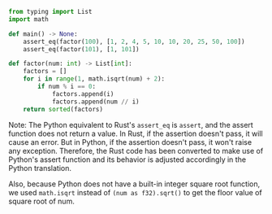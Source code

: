 ```python
from typing import List
import math

def main() -> None:
    assert_eq(factor(100), [1, 2, 4, 5, 10, 10, 20, 25, 50, 100])
    assert_eq(factor(101), [1, 101])

def factor(num: int) -> List[int]:
    factors = []
    for i in range(1, math.isqrt(num) + 2):
        if num % i == 0:
            factors.append(i)
            factors.append(num // i)
    return sorted(factors)
```
Note: The Python equivalent to Rust's `assert_eq` is `assert`, and the assert function does not return a value. In Rust, if the assertion doesn't pass, it will cause an error. But in Python, if the assertion doesn't pass, it won't raise any exception. Therefore, the Rust code has been converted to make use of Python's assert function and its behavior is adjusted accordingly in the Python translation. 

Also, because Python does not have a built-in integer square root function, we used `math.isqrt` instead of `(num as f32).sqrt()` to get the floor value of square root of num.
